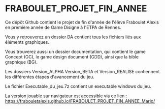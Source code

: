 # FRABOULET_PROJET_FIN_ANNEE
Ce dépôt Github contient le projet de fin d'année de l'élève Fraboulet Alexis en première année de Game Disigne à l'ETPA de Rennes.

Vous y retrouverez un dossier DA contient tous les fichiers liés aux éléments graphiques.

Vous trouverez aussi un dossier documentation, qui contient le game Concept (GC), le game design document (GDD), ainsi que la bible graphique (BG).

Les dossiers Version_ALPHA Version_BETA et Version_REALISE contiennent les différentes étapes d'avancement du jeu.

Le fichier Executable_du_jeu.7z contient un executable windows du jeu.

La version jouable sur navigateur est accessible via ce lien : https://frabouletalexis.github.io/FRABOULET_PROJET_FIN_ANNEE_Mario/

